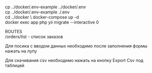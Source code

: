 cp ../docker/.env-example ../docker/.env \
cp ../docker/.env-example ./.env \
cd ../docker \ 
docker-compose up -d \
docker exec app php yii migrate --interactive 0 















ROUTES \
/orders/list - список заказов

Для посика с вводом данных необходимо после заполнения формы нажать на лупу

Для скачивания csv необходимо нажать на кнопку Export Csv под таблицей

